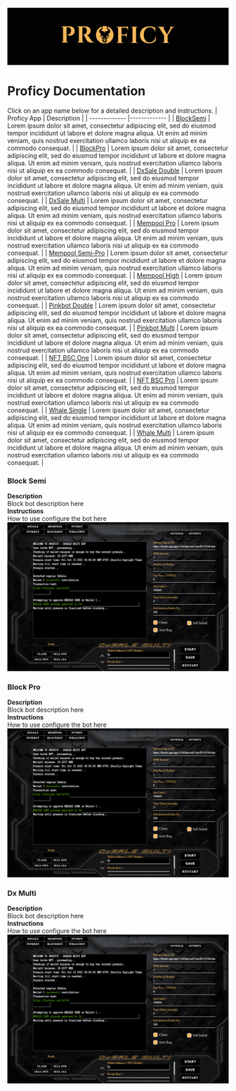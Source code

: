 ![](pictures/proficy_banner.png)

# Proficy Documentation
Click on an app name below for a detailed description and instructions.
| Proficy App    | Description               |
| -------------  |-------------              |
| [BlockSemi](#block-semi)        | Lorem ipsum dolor sit amet, consectetur adipiscing elit, sed do eiusmod tempor incididunt ut labore et dolore magna aliqua. Ut enim ad minim veniam, quis nostrud exercitation ullamco laboris nisi ut aliquip ex ea commodo consequat.          |
| [BlockPro](#block-pro)        | Lorem ipsum dolor sit amet, consectetur adipiscing elit, sed do eiusmod tempor incididunt ut labore et dolore magna aliqua. Ut enim ad minim veniam, quis nostrud exercitation ullamco laboris nisi ut aliquip ex ea commodo consequat.          |
| [DxSale Double](#dxsale-double)        | Lorem ipsum dolor sit amet, consectetur adipiscing elit, sed do eiusmod tempor incididunt ut labore et dolore magna aliqua. Ut enim ad minim veniam, quis nostrud exercitation ullamco laboris nisi ut aliquip ex ea commodo consequat.          |
| [DxSale Multi](#dx-multi)        | Lorem ipsum dolor sit amet, consectetur adipiscing elit, sed do eiusmod tempor incididunt ut labore et dolore magna aliqua. Ut enim ad minim veniam, quis nostrud exercitation ullamco laboris nisi ut aliquip ex ea commodo consequat.          |
| [Mempool Pro](#mempool-pro)        | Lorem ipsum dolor sit amet, consectetur adipiscing elit, sed do eiusmod tempor incididunt ut labore et dolore magna aliqua. Ut enim ad minim veniam, quis nostrud exercitation ullamco laboris nisi ut aliquip ex ea commodo consequat.          |
| [Mempool Semi-Pro](#mempool-semi-pro)        | Lorem ipsum dolor sit amet, consectetur adipiscing elit, sed do eiusmod tempor incididunt ut labore et dolore magna aliqua. Ut enim ad minim veniam, quis nostrud exercitation ullamco laboris nisi ut aliquip ex ea commodo consequat.          |
| [Mempool High](#mempool-high)        | Lorem ipsum dolor sit amet, consectetur adipiscing elit, sed do eiusmod tempor incididunt ut labore et dolore magna aliqua. Ut enim ad minim veniam, quis nostrud exercitation ullamco laboris nisi ut aliquip ex ea commodo consequat.          |
| [Pinkbot Double](#pinkbot-double)        | Lorem ipsum dolor sit amet, consectetur adipiscing elit, sed do eiusmod tempor incididunt ut labore et dolore magna aliqua. Ut enim ad minim veniam, quis nostrud exercitation ullamco laboris nisi ut aliquip ex ea commodo consequat.          |
| [Pinkbot Multi](#pinkbot-multi)        | Lorem ipsum dolor sit amet, consectetur adipiscing elit, sed do eiusmod tempor incididunt ut labore et dolore magna aliqua. Ut enim ad minim veniam, quis nostrud exercitation ullamco laboris nisi ut aliquip ex ea commodo consequat.          |
| [NFT BSC One](#nft-bsc-one)        | Lorem ipsum dolor sit amet, consectetur adipiscing elit, sed do eiusmod tempor incididunt ut labore et dolore magna aliqua. Ut enim ad minim veniam, quis nostrud exercitation ullamco laboris nisi ut aliquip ex ea commodo consequat.          |
| [NFT BSC Pro](#nft-bsc-pro)        | Lorem ipsum dolor sit amet, consectetur adipiscing elit, sed do eiusmod tempor incididunt ut labore et dolore magna aliqua. Ut enim ad minim veniam, quis nostrud exercitation ullamco laboris nisi ut aliquip ex ea commodo consequat.          |
| [Whale Single](#whale-single)        | Lorem ipsum dolor sit amet, consectetur adipiscing elit, sed do eiusmod tempor incididunt ut labore et dolore magna aliqua. Ut enim ad minim veniam, quis nostrud exercitation ullamco laboris nisi ut aliquip ex ea commodo consequat.          |
| [Whale Multi](#whale-multi)        | Lorem ipsum dolor sit amet, consectetur adipiscing elit, sed do eiusmod tempor incididunt ut labore et dolore magna aliqua. Ut enim ad minim veniam, quis nostrud exercitation ullamco laboris nisi ut aliquip ex ea commodo consequat.          |


### Block Semi  
**Description**  
Block bot description here  
**Instructions**  
How to use configure the bot here  
![](pictures/example.png)

### Block Pro  
**Description**  
Block bot description here  
**Instructions**  
How to use configure the bot here  
![](pictures/example.png)

### Dx Multi  
**Description**  
Block bot description here  
**Instructions**  
How to use configure the bot here  
![](pictures/example.png)

